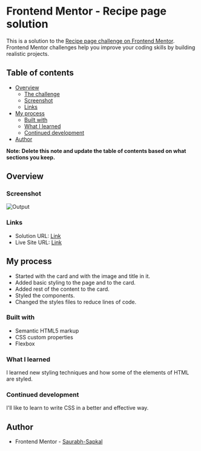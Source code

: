 # Frontend Mentor - Recipe page solution

This is a solution to the [Recipe page challenge on Frontend Mentor](https://www.frontendmentor.io/challenges/recipe-page-KiTsR8QQKm). Frontend Mentor challenges help you improve your coding skills by building realistic projects. 

## Table of contents

- [Overview](#overview)
  - [The challenge](#the-challenge)
  - [Screenshot](#screenshot)
  - [Links](#links)
- [My process](#my-process)
  - [Built with](#built-with)
  - [What I learned](#what-i-learned)
  - [Continued development](#continued-development)
- [Author](#author)

**Note: Delete this note and update the table of contents based on what sections you keep.**

## Overview

### Screenshot

![![Output](image.png)](./screenshot.jpg)


### Links

- Solution URL: [Link](https://github.com/MrUnAnonymous/recipie-solution)
- Live Site URL: [Link](https://recipie-solution.vercel.app/)

## My process

 - Started with the card and with the image and title in it.
 - Added basic styling to the page and to the card.
 - Added rest of the content to the card. 
 - Styled the components.
 - Changed the styles files to reduce lines of code.

### Built with

- Semantic HTML5 markup
- CSS custom properties
- Flexbox

### What I learned

I learned new styling techniques and how some of the elements of HTML are styled. 

### Continued development

I'll like to learn to write CSS in a better and effective way.


## Author

- Frontend Mentor - [Saurabh-Sapkal](https://www.frontendmentor.io/profile/MrUnAnonymous)

